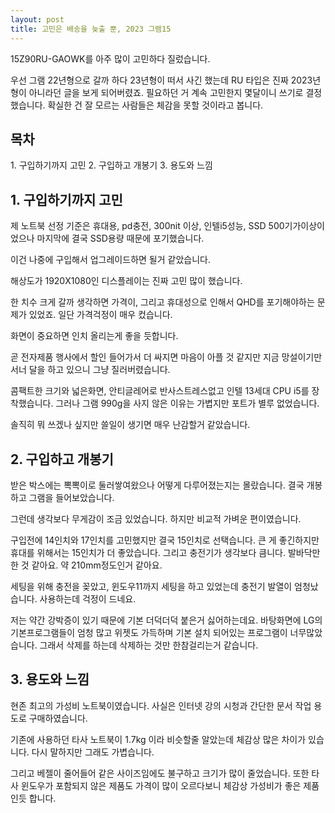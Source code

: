 ```yaml
---
layout: post
title: 고민은 배송을 늦출 뿐, 2023 그램15
---
```


15Z90RU-GAOWK를 아주 많이 고민하다 질렀습니다.

우선 그램 22년형으로 갈까 하다 23년형이 떠서 사긴 했는데 RU 타입은 진짜 2023년형이 아니라던 글을 보게 되어버렸죠.
필요하던 거 계속 고민한지 몇달이니 쓰기로 결정했습니다.
확실한 건 잘 모르는 사람들은 체감을 못할 것이라고 봅니다.


<h2>목차</h2>
1. 구입하기까지 고민
2. 구입하고 개봉기
3. 용도와 느낌


<h2>1. 구입하기까지 고민</h2>
제 노트북 선정 기준은 휴대용, pd충전, 300nit 이상, 인텔i5성능, SSD 500기가이상이었으나 마지막에 결국 SSD용량 때문에 포기했습니다.

이건 나중에 구입해서 업그레이드하면 될거 같았습니다.

해상도가 1920X1080인 디스플레이는 진짜 고민 많이 했습니다.

한 치수 크게 갈까 생각하면 가격이, 그리고 휴대성으로 인해서 QHD를 포기해야하는 문제가 있었죠. 
일단 가격걱정이 매우 컸습니다.

화면이 중요하면 인치 올리는게 좋을 듯합니다.

곧 전자제품 행사에서 할인 들어가서 더 싸지면 마음이 아플 것 같지만 지금 망설이기만 서너 달을 하고 있으니 그냥 질러버렸습니다.

콤팩트한 크기와 넓은화면, 안티글레어로 반사스트레스없고 인텔 13세대 CPU i5를 장착했습니다.
그러나 그램 990g을 사지 않은 이유는 가볍지만 포트가 별루 없었습니다.

솔직히 뭐 쓰겠나 싶지만 쓸일이 생기면 매우 난감할거 같았습니다.



<h2>2. 구입하고 개봉기</h2>
받은 박스에는 뽁뽁이로 둘러쌓여왔으나 어떻게 다루어졌는지는 몰랐습니다.
결국 개봉하고 그램을 들어보았습니다. 

그런데 생각보다 무게감이 조금 있었습니다. 
하지만 비교적 가벼운 편이였습니다.

구입전에 14인치와 17인치를 고민했지만 결국 15인치로 선택습니다. 
큰 게 좋긴하지만 휴대를 위해서는 15인치가 더 좋았습니다.
그리고 충전기가 생각보다 큼니다. 
발바닥만 한 것 같아요. 약 210mm정도인거 같아요.

세팅을 위해 충전을 꽂았고, 윈도우11까지 세팅을 하고 있었는데 충전기 발열이 엄청났습니다.
사용하는데 걱정이 드네요.

저는 약간 강박증이 있기 때문에 기본 더덕더덕 붙은거 싫어하는데요.
바탕화면에 LG의 기본프로그램들이 엄청 많고 위젯도 가득하며 기본 설치 되어있는 프로그램이 너무많았습니다.
그래서 삭제를 하는데 삭제하는 것만 한참걸리는거 같습니다.



<h2>3. 용도와 느낌</h2>
현존 최고의 가성비 노트북이였습니다.
사실은 인터넷 강의 시청과 간단한 문서 작업 용도로 구매하였습니다.

기존에 사용하던 타사 노트북이 1.7kg 이라 비슷할줄 알았는데 체감상 많은 차이가 있습니다.
다시 말하지만 그래도 가볍습니다.

그리고 베젤이 줄어들어 같은 사이즈임에도 불구하고 크기가 많이 줄었습니다.
또한 타사 윈도우가 포함되지 않은 제품도 가격이 많이 오르다보니 체감상 가성비가 좋은 제품인듯 합니다.